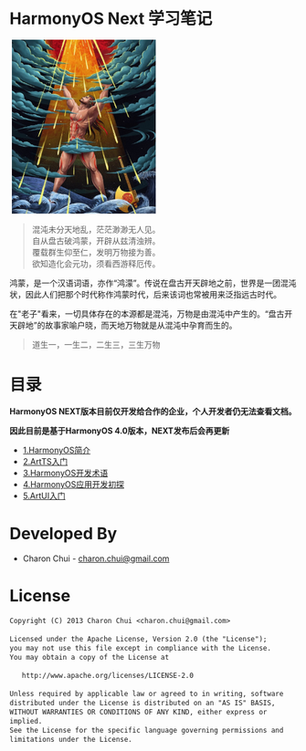 HarmonyOS Next 学习笔记  
===

<image src='' with='50%'  >

<img src="https://github.com/CharonChui/Pictures/blob/master/hongment.jpg" width="50%" height="50%" />


> 混沌未分天地乱，茫茫渺渺无人见。      
> 自从盘古破鸿蒙，开辟从兹清浊辨。     
> 覆载群生仰至仁，发明万物接为善。    
> 欲知造化会元功，须看西游释厄传。     


鸿蒙，是一个汉语词语，亦作“鸿濛”。传说在盘古开天辟地之前，世界是一团混沌状，因此人们把那个时代称作鸿蒙时代，后来该词也常被用来泛指远古时代。

在"老子"看来，一切具体存在的本源都是混沌，万物是由混沌中产生的。“盘古开天辟地”的故事家喻户晓，而天地万物就是从混沌中孕育而生的。

> 道生一，一生二，二生三，三生万物


目录
===  


**HarmonyOS NEXT版本目前仅开发给合作的企业，个人开发者仍无法查看文档。**

**因此目前是基于HarmonyOS 4.0版本，NEXT发布后会再更新**

- [1.HarmonyOS简介][1]
- [2.ArtTS入门][2]
- [3.HarmonyOS开发术语][3]
- [4.HarmonyOS应用开发初探][4]
- [5.ArtUI入门][1]

    

[1]: https://github.com/CharonChui/HarmonyOSNextStudyNote/blob/main/1.HarmonyOS%E7%AE%80%E4%BB%8B.md        "1.HarmonyOS简介"
[2]: https://github.com/CharonChui/HarmonyOSNextStudyNote/blob/main/2.ArtTS%E5%85%A5%E9%97%A8.md        "2.ArtTS入门"
[3]: https://github.com/CharonChui/HarmonyOSNextStudyNote/blob/main/3.HarmonyOS%E5%BC%80%E5%8F%91%E6%9C%AF%E8%AF%AD.md        "3.HarmonyOS开发术语"
[4]: https://github.com/CharonChui/HarmonyOSNextStudyNote/blob/main/4.HarmonyOS%E5%BA%94%E7%94%A8%E5%BC%80%E5%8F%91%E5%88%9D%E6%8E%A2.md        "4.HarmonyOS应用开发初探"
[5]: https://github.com/CharonChui/HarmonyOSNextStudyNote/blob/main/5.ArtUI%E5%85%A5%E9%97%A8.md        "5.ArtUI入门"




Developed By
===

 * Charon Chui - <charon.chui@gmail.com>


License
===

    Copyright (C) 2013 Charon Chui <charon.chui@gmail.com>
    
    Licensed under the Apache License, Version 2.0 (the "License");
    you may not use this file except in compliance with the License.
    You may obtain a copy of the License at
    
       http://www.apache.org/licenses/LICENSE-2.0
    
    Unless required by applicable law or agreed to in writing, software
    distributed under the License is distributed on an "AS IS" BASIS,
    WITHOUT WARRANTIES OR CONDITIONS OF ANY KIND, either express or implied.
    See the License for the specific language governing permissions and
    limitations under the License.
